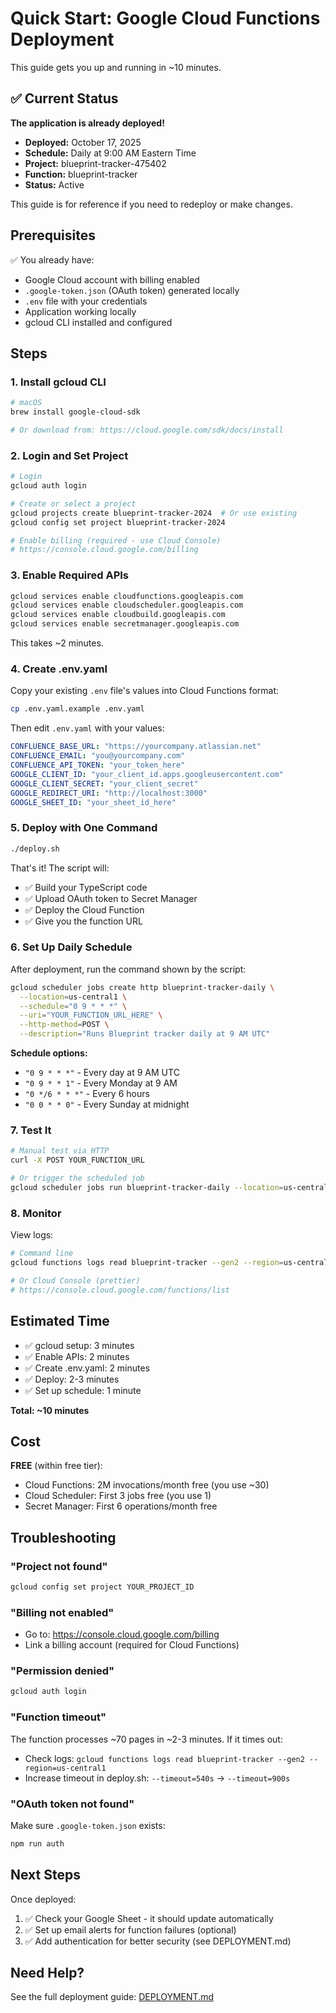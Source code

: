 # Quick Start: Google Cloud Functions Deployment

This guide gets you up and running in ~10 minutes.

## ✅ Current Status

**The application is already deployed!**

- **Deployed:** October 17, 2025
- **Schedule:** Daily at 9:00 AM Eastern Time
- **Project:** blueprint-tracker-475402
- **Function:** blueprint-tracker
- **Status:** Active

This guide is for reference if you need to redeploy or make changes.

## Prerequisites

✅ You already have:
- Google Cloud account with billing enabled
- `.google-token.json` (OAuth token) generated locally
- `.env` file with your credentials
- Application working locally
- gcloud CLI installed and configured

## Steps

### 1. Install gcloud CLI

```bash
# macOS
brew install google-cloud-sdk

# Or download from: https://cloud.google.com/sdk/docs/install
```

### 2. Login and Set Project

```bash
# Login
gcloud auth login

# Create or select a project
gcloud projects create blueprint-tracker-2024  # Or use existing
gcloud config set project blueprint-tracker-2024

# Enable billing (required - use Cloud Console)
# https://console.cloud.google.com/billing
```

### 3. Enable Required APIs

```bash
gcloud services enable cloudfunctions.googleapis.com
gcloud services enable cloudscheduler.googleapis.com
gcloud services enable cloudbuild.googleapis.com
gcloud services enable secretmanager.googleapis.com
```

This takes ~2 minutes.

### 4. Create .env.yaml

Copy your existing `.env` file's values into Cloud Functions format:

```bash
cp .env.yaml.example .env.yaml
```

Then edit `.env.yaml` with your values:

```yaml
CONFLUENCE_BASE_URL: "https://yourcompany.atlassian.net"
CONFLUENCE_EMAIL: "you@yourcompany.com"
CONFLUENCE_API_TOKEN: "your_token_here"
GOOGLE_CLIENT_ID: "your_client_id.apps.googleusercontent.com"
GOOGLE_CLIENT_SECRET: "your_client_secret"
GOOGLE_REDIRECT_URI: "http://localhost:3000"
GOOGLE_SHEET_ID: "your_sheet_id_here"
```

### 5. Deploy with One Command

```bash
./deploy.sh
```

That's it! The script will:
- ✅ Build your TypeScript code
- ✅ Upload OAuth token to Secret Manager
- ✅ Deploy the Cloud Function
- ✅ Give you the function URL

### 6. Set Up Daily Schedule

After deployment, run the command shown by the script:

```bash
gcloud scheduler jobs create http blueprint-tracker-daily \
  --location=us-central1 \
  --schedule="0 9 * * *" \
  --uri="YOUR_FUNCTION_URL_HERE" \
  --http-method=POST \
  --description="Runs Blueprint tracker daily at 9 AM UTC"
```

**Schedule options:**
- `"0 9 * * *"` - Every day at 9 AM UTC
- `"0 9 * * 1"` - Every Monday at 9 AM
- `"0 */6 * * *"` - Every 6 hours
- `"0 0 * * 0"` - Every Sunday at midnight

### 7. Test It

```bash
# Manual test via HTTP
curl -X POST YOUR_FUNCTION_URL

# Or trigger the scheduled job
gcloud scheduler jobs run blueprint-tracker-daily --location=us-central1
```

### 8. Monitor

View logs:

```bash
# Command line
gcloud functions logs read blueprint-tracker --gen2 --region=us-central1 --limit=50

# Or Cloud Console (prettier)
# https://console.cloud.google.com/functions/list
```

## Estimated Time

- ✅ gcloud setup: 3 minutes
- ✅ Enable APIs: 2 minutes
- ✅ Create .env.yaml: 2 minutes
- ✅ Deploy: 2-3 minutes
- ✅ Set up schedule: 1 minute

**Total: ~10 minutes**

## Cost

**FREE** (within free tier):
- Cloud Functions: 2M invocations/month free (you use ~30)
- Cloud Scheduler: First 3 jobs free (you use 1)
- Secret Manager: First 6 operations/month free

## Troubleshooting

### "Project not found"
```bash
gcloud config set project YOUR_PROJECT_ID
```

### "Billing not enabled"
- Go to: https://console.cloud.google.com/billing
- Link a billing account (required for Cloud Functions)

### "Permission denied"
```bash
gcloud auth login
```

### "Function timeout"
The function processes ~70 pages in ~2-3 minutes. If it times out:
- Check logs: `gcloud functions logs read blueprint-tracker --gen2 --region=us-central1`
- Increase timeout in deploy.sh: `--timeout=540s` → `--timeout=900s`

### "OAuth token not found"
Make sure `.google-token.json` exists:
```bash
npm run auth
```

## Next Steps

Once deployed:
1. ✅ Check your Google Sheet - it should update automatically
2. ✅ Set up email alerts for function failures (optional)
3. ✅ Add authentication for better security (see DEPLOYMENT.md)

## Need Help?

See the full deployment guide: [DEPLOYMENT.md](./DEPLOYMENT.md)
